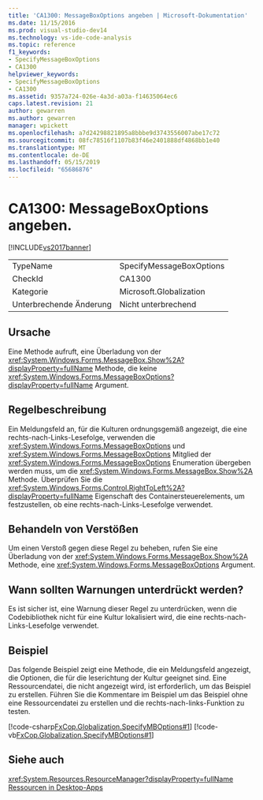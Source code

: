 ```yaml
---
title: 'CA1300: MessageBoxOptions angeben | Microsoft-Dokumentation'
ms.date: 11/15/2016
ms.prod: visual-studio-dev14
ms.technology: vs-ide-code-analysis
ms.topic: reference
f1_keywords:
- SpecifyMessageBoxOptions
- CA1300
helpviewer_keywords:
- SpecifyMessageBoxOptions
- CA1300
ms.assetid: 9357a724-026e-4a3d-a03a-f14635064ec6
caps.latest.revision: 21
author: gewarren
ms.author: gewarren
manager: wpickett
ms.openlocfilehash: a7d24298821895a8bbbe9d3743556007abe17c72
ms.sourcegitcommit: 08fc78516f1107b83f46e2401888df4868bb1e40
ms.translationtype: MT
ms.contentlocale: de-DE
ms.lasthandoff: 05/15/2019
ms.locfileid: "65686876"
---
```

# <a name="ca1300-specify-messageboxoptions"></a>CA1300: MessageBoxOptions angeben.
[!INCLUDE[vs2017banner](../includes/vs2017banner.md)]

|||
|-|-|
|TypeName|SpecifyMessageBoxOptions|
|CheckId|CA1300|
|Kategorie|Microsoft.Globalization|
|Unterbrechende Änderung|Nicht unterbrechend|

## <a name="cause"></a>Ursache
 Eine Methode aufruft, eine Überladung von der <xref:System.Windows.Forms.MessageBox.Show%2A?displayProperty=fullName> Methode, die keine <xref:System.Windows.Forms.MessageBoxOptions?displayProperty=fullName> Argument.

## <a name="rule-description"></a>Regelbeschreibung
 Ein Meldungsfeld an, für die Kulturen ordnungsgemäß angezeigt, die eine rechts-nach-Links-Lesefolge, verwenden die <xref:System.Windows.Forms.MessageBoxOptions> und <xref:System.Windows.Forms.MessageBoxOptions> Mitglied der <xref:System.Windows.Forms.MessageBoxOptions> Enumeration übergeben werden muss, um die <xref:System.Windows.Forms.MessageBox.Show%2A> Methode. Überprüfen Sie die <xref:System.Windows.Forms.Control.RightToLeft%2A?displayProperty=fullName> Eigenschaft des Containersteuerelements, um festzustellen, ob eine rechts-nach-Links-Lesefolge verwendet.

## <a name="how-to-fix-violations"></a>Behandeln von Verstößen
 Um einen Verstoß gegen diese Regel zu beheben, rufen Sie eine Überladung von der <xref:System.Windows.Forms.MessageBox.Show%2A> Methode, eine <xref:System.Windows.Forms.MessageBoxOptions> Argument.

## <a name="when-to-suppress-warnings"></a>Wann sollten Warnungen unterdrückt werden?
 Es ist sicher ist, eine Warnung dieser Regel zu unterdrücken, wenn die Codebibliothek nicht für eine Kultur lokalisiert wird, die eine rechts-nach-Links-Lesefolge verwendet.

## <a name="example"></a>Beispiel
 Das folgende Beispiel zeigt eine Methode, die ein Meldungsfeld angezeigt, die Optionen, die für die leserichtung der Kultur geeignet sind. Eine Ressourcendatei, die nicht angezeigt wird, ist erforderlich, um das Beispiel zu erstellen. Führen Sie die Kommentare im Beispiel um das Beispiel ohne eine Ressourcendatei zu erstellen und die rechts-nach-links-Funktion zu testen.

 [!code-csharp[FxCop.Globalization.SpecifyMBOptions#1](../snippets/csharp/VS_Snippets_CodeAnalysis/FxCop.Globalization.SpecifyMBOptions/cs/FxCop.Globalization.SpecifyMBOptions.cs#1)]
 [!code-vb[FxCop.Globalization.SpecifyMBOptions#1](../snippets/visualbasic/VS_Snippets_CodeAnalysis/FxCop.Globalization.SpecifyMBOptions/vb/FxCop.Globalization.SpecifyMBOptions.vb#1)]

## <a name="see-also"></a>Siehe auch
 <xref:System.Resources.ResourceManager?displayProperty=fullName> [Ressourcen in Desktop-Apps](https://msdn.microsoft.com/library/8ad495d4-2941-40cf-bf64-e82e85825890)
